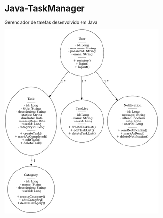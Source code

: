 # Java-TaskManager
Gerenciador de tarefas desenvolvido em Java


![Diagrama de classes](gerenciador_tarefas_diagrama_classes_atualizado.png) 

